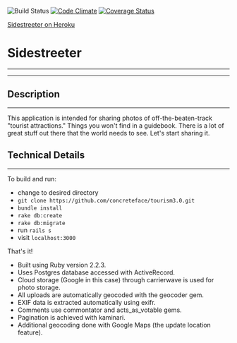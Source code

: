 ![Build Status](https://codeship.com/projects/5621fb20-e26d-0133-a2de-0229a9d1976f/status?branch=master)
[![Code Climate](https://codeclimate.com/github/concreteface/tourism3.0/badges/gpa.svg)](https://codeclimate.com/github/concreteface/tourism3.0)
[![Coverage Status](https://coveralls.io/repos/github/concreteface/tourism3.0/badge.svg?branch=master)](https://coveralls.io/github/concreteface/tourism3.0?branch=master)

[Sidestreeter on Heroku](http://t3p0.herokuapp.com/)

# Sidestreeter
---
___
## Description
___
This application is intended for sharing photos of off-the-beaten-track "tourist attractions." Things you won't find in a guidebook. There is a lot of great stuff out there that the world needs to see. Let's start sharing it.

## Technical Details
___

To build and run:

- change to desired directory
- `git clone https://github.com/concreteface/tourism3.0.git`
- `bundle install`
- `rake db:create`
- `rake db:migrate`
- run `rails s`
- visit `localhost:3000`

That's it!

- Built using Ruby version 2.2.3.
- Uses Postgres database accessed with ActiveRecord.
- Cloud storage (Google in this case) through carrierwave is used for photo storage.
- All uploads are automatically geocoded with the geocoder gem.
- EXIF data is extracted automatically using exifr.
- Comments use commontator and acts_as_votable gems.
- Pagination is achieved with kaminari.
- Additional geocoding done with Google Maps (the update location feature).
